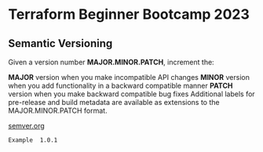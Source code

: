 # Terraform Beginner Bootcamp 2023

## Semantic Versioning 
Given a version number **MAJOR.MINOR.PATCH**, increment the:

**MAJOR** version when you make incompatible API changes
**MINOR** version when you add functionality in a backward compatible manner
**PATCH** version when you make backward compatible bug fixes
Additional labels for pre-release and build metadata are available as extensions to the MAJOR.MINOR.PATCH format.

[semver.org](https://semver.org/)

`Example  1.0.1`

